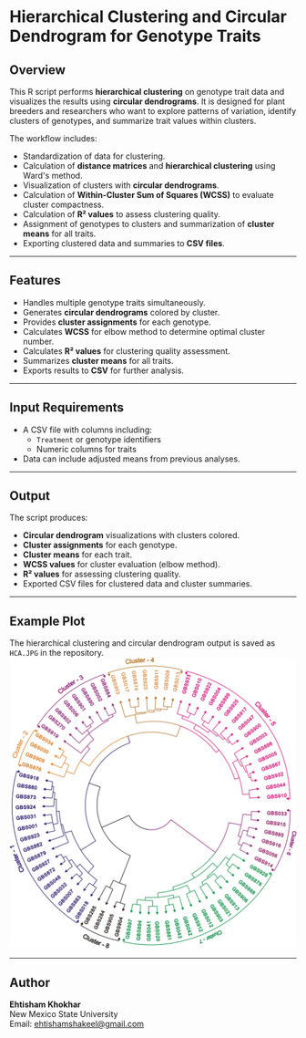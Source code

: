 # Hierarchical Clustering and Circular Dendrogram for Genotype Traits

## Overview
This R script performs **hierarchical clustering** on genotype trait data and visualizes the results using **circular dendrograms**. It is designed for plant breeders and researchers who want to explore patterns of variation, identify clusters of genotypes, and summarize trait values within clusters.

The workflow includes:

- Standardization of data for clustering.
- Calculation of **distance matrices** and **hierarchical clustering** using Ward's method.
- Visualization of clusters with **circular dendrograms**.
- Calculation of **Within-Cluster Sum of Squares (WCSS)** to evaluate cluster compactness.
- Calculation of **R² values** to assess clustering quality.
- Assignment of genotypes to clusters and summarization of **cluster means** for all traits.
- Exporting clustered data and summaries to **CSV files**.

---

## Features

- Handles multiple genotype traits simultaneously.
- Generates **circular dendrograms** colored by cluster.
- Provides **cluster assignments** for each genotype.
- Calculates **WCSS** for elbow method to determine optimal cluster number.
- Calculates **R² values** for clustering quality assessment.
- Summarizes **cluster means** for all traits.
- Exports results to **CSV** for further analysis.

---

## Input Requirements

- A CSV file with columns including:
  - `Treatment` or genotype identifiers
  - Numeric columns for traits
- Data can include adjusted means from previous analyses.

---

## Output

The script produces:

- **Circular dendrogram** visualizations with clusters colored.
- **Cluster assignments** for each genotype.
- **Cluster means** for each trait.
- **WCSS values** for cluster evaluation (elbow method).
- **R² values** for assessing clustering quality.
- Exported CSV files for clustered data and cluster summaries.

---

## Example Plot

The hierarchical clustering and circular dendrogram output is saved as `HCA.JPG` in the repository.  
![Hierarchical Clustering Dendrogram](HCA.JPG)


---

## Author

**Ehtisham Khokhar**  
New Mexico State University  
Email: ehtishamshakeel@gmail.com 

